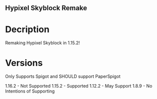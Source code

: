 ## Hypixel Skyblock Remake

# Decription
Remaking Hypixel Skyblock in 1.15.2!

# Versions
Only Supports Spigot and SHOULD support PaperSpigot

1.16.2 - Not Supported
1.15.2 - Supported
1.12.2 - May Support
1.8.9 - No Intentions of Supporting
